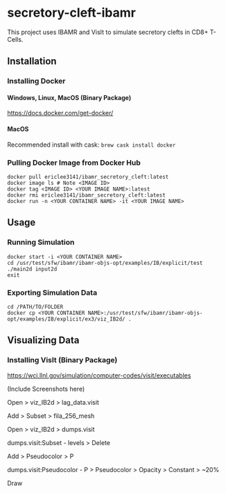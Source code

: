 # secretory-cleft-ibamr

This project uses IBAMR and VisIt to simulate secretory clefts in CD8+ T-Cells.

## Installation

### Installing Docker

#### Windows, Linux, MacOS (Binary Package)
https://docs.docker.com/get-docker/

#### MacOS
Recommended install with cask: ```brew cask install docker```

### Pulling Docker Image from Docker Hub
```
docker pull ericlee3141/ibamr_secretory_cleft:latest
docker image ls # Note <IMAGE ID>
docker tag <IMAGE ID> <YOUR IMAGE NAME>:latest
docker rmi ericlee3141/ibamr_secretory_cleft:latest
docker run -n <YOUR CONTAINER NAME> -it <YOUR IMAGE NAME>
```

## Usage

### Running Simulation
```
docker start -i <YOUR CONTAINER NAME>
cd /usr/test/sfw/ibamr/ibamr-objs-opt/examples/IB/explicit/test
./main2d input2d
exit
```
### Exporting Simulation Data
```
cd /PATH/TO/FOLDER
docker cp <YOUR CONTAINER NAME>:/usr/test/sfw/ibamr/ibamr-objs-opt/examples/IB/explicit/ex3/viz_IB2d/ .
```

## Visualizing Data

### Installing VisIt (Binary Package)
https://wci.llnl.gov/simulation/computer-codes/visit/executables

(Include Screenshots here)

Open > viz_IB2d > lag_data.visit

Add > Subset > fila_256_mesh

Open > viz_IB2d > dumps.visit

dumps.visit:Subset - levels > Delete

Add > Pseudocolor > P

dumps.visit:Pseudocolor - P > Pseudocolor > Opacity > Constant > ~20%

Draw

<!--
# markdown tutorial
# Docker cp
# Add them as collab 
# Add docker link somehow???
# Make the markdown file like a tutorial
# Make movie recordings
# Organize simulation files 
-->
